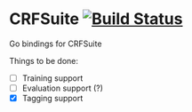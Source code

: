 # CRFSuite [![Build Status](https://travis-ci.org/bureaucratic-labs/crfsuite.svg?branch=master)](https://travis-ci.org/bureaucratic-labs/crfsuite)
Go bindings for CRFSuite

Things to be done:
* [ ] Training support
* [ ] Evaluation support (?)
* [x] Tagging support
